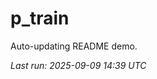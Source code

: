# p_train

Auto-updating README demo.

<!--START_SECTION:status-->
_Last run: 2025-09-09 14:39 UTC_
<!--END_SECTION:status-->





























































































































































































































































































































































































































